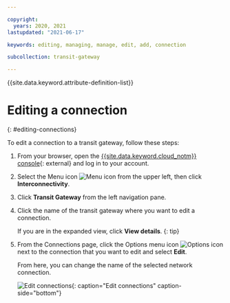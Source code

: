 ```yaml
---

copyright:
  years: 2020, 2021
lastupdated: "2021-06-17"

keywords: editing, managing, manage, edit, add, connection

subcollection: transit-gateway

---
```


{{site.data.keyword.attribute-definition-list}}

# Editing a connection
{: #editing-connections}

To edit a connection to a transit gateway, follow these steps:

1. From your browser, open the [{{site.data.keyword.cloud_notm}} console](https://cloud.ibm.com){: external} and log in to your account.
1. Select the Menu icon ![Menu icon](../../icons/icon_hamburger.svg) from the upper left, then click **Interconnectivity**.
1. Click **Transit Gateway** from the left navigation pane.
1. Click the name of the transit gateway where you want to edit a connection.

   If you are in the expanded view, click **View details**.
   {: tip}

1. From the Connections page, click the Options menu icon ![Options icon](../../icons/actions-icon-vertical.svg) next to the connection that you want to edit and select **Edit**.

   From here, you can change the name of the selected network connection.

   ![Edit connections](images/7-editingGlobaltoLocalTG.png "Edit connections"){: caption="Edit connections" caption-side="bottom"}
